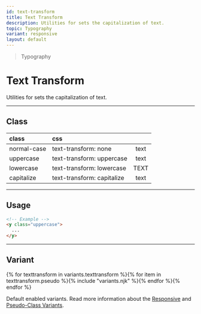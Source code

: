 ```yaml
---
id: text-transform
title: Text Transform
description: Utilities for sets the capitalization of text.
topic: Typography
variant: responsive
layout: default
---
```


> Typography

# Text Transform

Utilities for sets the capitalization of text.

---

## Class

| <span class="px-3 py-1 text-white (dark)text-charcoal-100 bg-charcoal-100 (dark)bg-gray-600 rounded-full">class</span> | <span class="px-3 py-1 text-white (dark)text-charcoal-100 bg-charcoal-100 (dark)bg-gray-600 rounded-full">css</span> | |
|:--|:--|:-:|
| normal-case | text-transform: none | <y class="text-lg none">text</y> |
| uppercase | text-transform: uppercase | <y class="text-lg uppercase">text</y> |
| lowercase | text-transform: lowercase | <y class="text-lg lowercase">TEXT</y> |
| capitalize | text-transform: capitalize | <y class="text-lg capitalize">text</y> |

---

## Usage

```html
<!-- Example -->
<y class="uppercase">
  ...
</y>
```

---

## Variant

<y class="flex flex-gap-2 flex-wrap justify-start items-center">{% for texttransform in variants.texttransform %}{% for item in texttransform.pseudo %}{% include "variants.njk" %}{% endfor %}{% endfor %}</y>

Default enabled variants. Read more information about the [Responsive](/responsive) and [Pseudo-Class Variants](/pseudo-class-variants/).